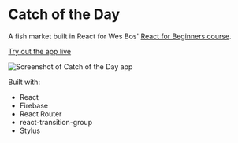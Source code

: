 # Catch of the Day

A fish market built in React for Wes Bos' [React for Beginners course](https://reactforbeginners.com/).

[Try out the app live](https://jovial-carson-65fb27.netlify.com/store/mysterious-lives)

![Screenshot of Catch of the Day app](https://res.cloudinary.com/gerhynes/image/upload/q_auto/v1573674160/Screenshot_2019-11-13_Catch_of_the_Day_mukgew.png)

Built with:

- React
- Firebase
- React Router
- react-transition-group
- Stylus